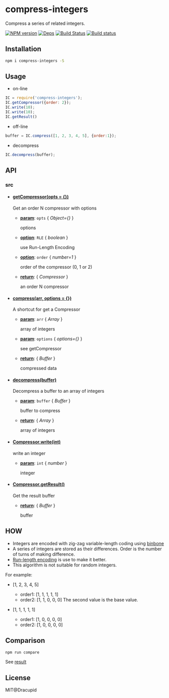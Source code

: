 compress-integers
======
Compress a series of related integers.

[![NPM version](https://badge.fury.io/js/compress-integers.svg)](https://www.npmjs.com/package/compress-integers)
[![Deps](https://david-dm.org/dracupid/compress-integers.svg?style=flat)](https://david-dm.org/dracupid/compress-integers)
[![Build Status](https://travis-ci.org/dracupid/compress-integers.svg)](https://travis-ci.org/dracupid/compress-integers)
[![Build status](https://ci.appveyor.com/api/projects/status/github/dracupid/compress-integers?svg=true)](https://ci.appveyor.com/project/dracupid/compress-integers)

## Installation
```bash
npm i compress-integers -S
```

## Usage
- on-line
```javascript
IC = require('compress-integers');
IC.getCompressor({order: 2});
IC.write(10);
IC.write(10);
IC.getResult()
```

- off-line
```javascript
buffer = IC.compress([1, 2, 3, 4, 5], {order:1});
```

- decompress
```javascript
IC.decompress(buffer);
```


## API


### src

- #### <a href="./src/index.coffee?source#L15" target="_blank"><b>getCompressor(opts = {})</b></a>
  Get an order N compressor with options

  - **<u>param</u>**: `opts` { _Object={}_ }

    options

  - **<u>option</u>**: `RLE` { _boolean_ }

    use Run-Length Encoding

  - **<u>option</u>**: `order` { _number=1_ }

    order of the compressor (0, 1 or 2)

  - **<u>return</u>**: { _Compressor_ }

    an order N compressor

- #### <a href="./src/index.coffee?source#L33" target="_blank"><b>compress(arr, options = {})</b></a>
  A shortcut for get a Compressor

  - **<u>param</u>**: `arr` { _Array_ }

    array of integers

  - **<u>param</u>**: `options` { _options={}_ }

    see getCompressor

  - **<u>return</u>**: { _Buffer_ }

    compressed data

- #### <a href="./src/index.coffee?source#L45" target="_blank"><b>decompress(buffer)</b></a>
  Decompress a buffer to an array of integers

  - **<u>param</u>**: `buffer` { _Buffer_ }

    buffer to compress

  - **<u>return</u>**: { _Array_ }

    array of integers

- #### <a href="./src/index.coffee?source#L210" target="_blank"><b>Compressor.write(int)</b></a>
  write an integer

  - **<u>param</u>**: `int` { _number_ }

    integer

- #### <a href="./src/index.coffee?source#L224" target="_blank"><b>Compressor.getResult()</b></a>
  Get the result buffer

  - **<u>return</u>**: { _Buffer_ }

    buffer



## HOW
- Integers are encoded with zig-zag variable-length coding using [binbone](https://github.com/dracupid/node-binbone/blob/master/doc/spec.md)
- A series of integers are stored as their differences. Order is the number of turns of making difference.
- [Run-length encoding](http://en.wikipedia.org/wiki/Run-length_encoding) is use to make it better.
- This algorithm is not suitable for random integers.

For example:

- [1, 2, 3, 4, 5]
    - order1: [1, 1, 1, 1, 1]
    - order2: [1, 1, 0, 0, 0]  The second value is the base value.

- [1, 1, 1, 1, 1]
    - order1: [1, 0, 0, 0, 0]
    - order2: [1, 0, 0, 0, 0]

## Comparison
```bash
npm run compare
```

See [result](doc/comparison.md)

## License
MIT@Dracupid

